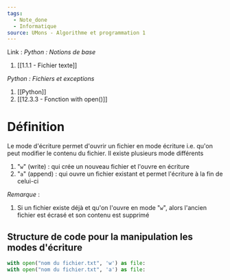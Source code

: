 ```yaml
---
tags:
  - Note_done
  - Informatique
source: UMons - Algorithme et programmation 1
---
```


Link :
_Python : Notions de base_
1. [[1.1.1 - Fichier texte]]

_Python : Fichiers et exceptions_
1. [[Python]]
2. [[12.3.3 - Fonction with open()]]

# Définition
Le mode d'écriture permet d'ouvrir un fichier en mode écriture i.e. qu'on peut modifier le contenu du fichier. 
Il existe plusieurs mode différents
1. "`w`" (write) : qui crée un nouveau fichier et l'ouvre en écriture 
2. "`a`" (append) : qui ouvre un fichier existant et permet l'écriture à la fin de celui-ci

_Remarque_ :
1. Si un fichier existe déjà et qu'on l'ouvre en mode "`w`", alors l'ancien fichier est écrasé et son contenu est supprimé

## Structure de code pour la manipulation les modes d'écriture
```python
with open("nom du fichier.txt", 'w') as file:
with open("nom du fichier.txt", 'a') as file:
```
